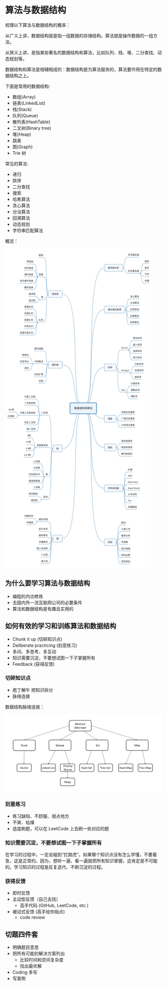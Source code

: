 # 算法与数据结构

梳理以下算法与数据结构的概率：

从广义上讲，数据结构就是指一组数据的存储结构。算法就是操作数据的一组方法。

从狭义上讲，是指某些著名的数据结构和算法，比如队列、栈、堆、二分查找、动态规划等。

数据结构和算法是相辅相成的：数据结构是为算法服务的，算法要作用在特定的数据结构之上。

下面是常用的数据结构:

- 数组(Array)
- 链表(LinkedList)
- 栈(Stack)
- 队列(Queue)
- 散列表(HashTable)
- 二叉树(Binary tree)
- 堆(Heap)
- 跳表
- 图(Graph)
- Trie 树

常见的算法:

- 递归
- 排序
- 二分查找
- 搜索
- 哈希算法
- 贪心算法
- 分治算法
- 回溯算法
- 动态规划
- 字符串匹配算法

概览：

![数据结构和算法](./images/overview.jpg)

## 为什么要学习算法与数据结构

- 编程的内功修炼
- 去国内外一流互联网公司的必要条件
- 算法和数据结构是有趣且实用的

## 如何有效的学习和训练算法和数据结构

- Chunk it up (切碎知识点)
- Deliberate practicing (刻意练习)
- 多问、多思考、多互动
- 知识需要沉淀，不要想试图一下子掌握所有
- Feedback (获得反馈)

### 切碎知识点

- 庖丁解牛 把知识拆分
- 脉络连接

数据结构脉络连接：

![数据结构](./images/datastructure.png)

### 刻意练习

- 练习缺陷、不舒服、弱点地方
- 不爽、枯燥
- 适度刷题，可以在 LeetCode 上去刷一些对应的题

### 知识需要沉淀，不要想试图一下子掌握所有

在学习的过程中，一定会碰到“拦路虎”。如果哪个知识点没有怎么学懂，不要着急，这是正常的。因为，想听一遍、看一遍就把所有知识掌握，这肯定是不可能的。学习知识的过程是反复迭代、不断沉淀的过程。

### 获得反馈

- 即时反馈
- 主动型反馈（自己去找）
  - 高手代码 (GitHub, LeetCode, etc.)
- 被动式反馈 (高手给你指点)
  - code review

## 切题四件套

- 明确题目意思
- 把所有可能的解决方案列出
  - 比较时间和空间复杂度
  - 找出最优解
- Coding 多写
- 写案例
